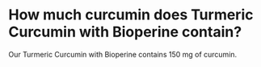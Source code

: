 # How much curcumin does Turmeric Curcumin with Bioperine contain?

Our Turmeric Curcumin with Bioperine contains 150 mg of curcumin.